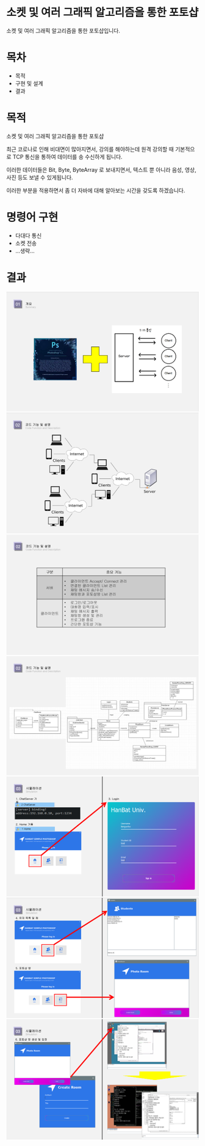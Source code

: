 
<h1>소켓 및 여러 그래픽 알고리즘을 통한 포토샵</h1>
<p>소켓 및 여러 그래픽 알고리즘을 통한 포토샵입니다.</p>

<h1>목차</h1>
<ul>
  <li><span>목적</span></li>
  <li><span>구현 및 설계</span></li>
  <li><span>결과</span></li>
</ul>

<h1>목적</h1>
<p>소켓 및 여러 그래픽 알고리즘을 통한 포토샵</p>
<p>최근 코로나로 인해 비대면이 많아지면서, 강의를 해야하는데 원격 강의할 때 기본적으로 TCP 통신을 통하여 데이터를 송 수신하게 됩니다.</p>
<p>이러한 데이터들은 Bit, Byte, ByteArray 로 보내지면서, 텍스트 뿐 아니라 음성, 영상, 사진 등도 보낼 수 있게됩니다.</p>
<p>이러한 부분을 적용하면서 좀 더 자바에 대해 알아보는 시간을 갖도록 하겠습니다.</p>

<h1>명령어 구현</h1>
<ul>
  <li><span>다대다 통신</span></li>
  <li><span>소켓 전송</span></li>
  <li><span>...생략...</span></li>
</ul>

<h1>결과</h1>
<img src="./img/1.PNG" />
<img src="./img/2.PNG" />
<img src="./img/3.PNG" />
<img src="./img/4.PNG" />
<img src="./img/5.PNG" />
<img src="./img/6.PNG" />
<img src="./img/7.PNG" />
